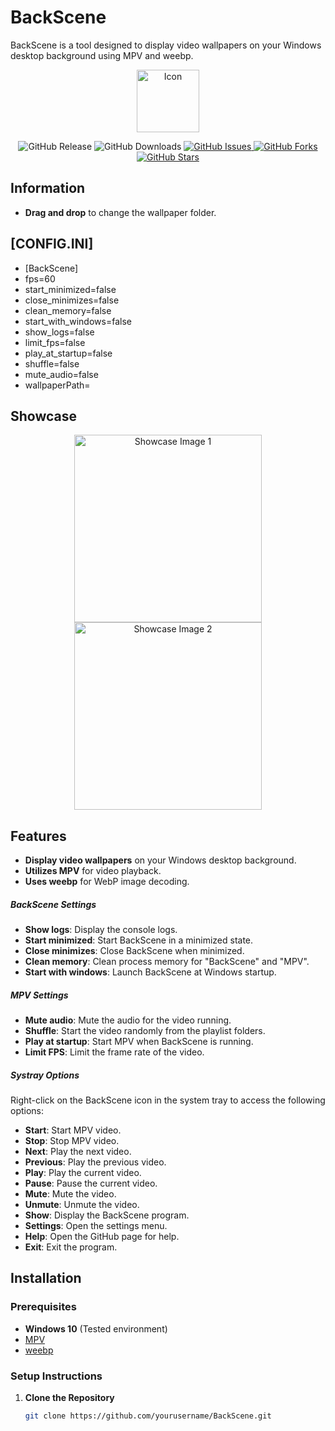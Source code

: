 # BackScene

BackScene is a tool designed to display video wallpapers on your Windows desktop background using MPV and weebp.

<p align="center">
  <img src="https://github.com/user-attachments/assets/4e662b48-062e-4a5e-95b4-bb13ee1219ac" alt="Icon" width="100"/>
</p>

<p align="center">
  <img src="https://img.shields.io/github/v/release/ProbablyXS/BackScene" alt="GitHub Release"/>
  <img src="https://img.shields.io/github/downloads/ProbablyXS/BackScene/total" alt="GitHub Downloads"/>
  <a href="https://github.com/ProbablyXS/BackScene/issues">
    <img src="https://img.shields.io/github/issues/ProbablyXS/BackScene" alt="GitHub Issues"/>
  </a>
  <a href="https://github.com/ProbablyXS/BackScene/network">
    <img src="https://img.shields.io/github/forks/ProbablyXS/BackScene" alt="GitHub Forks"/>
  </a>
  <a href="https://github.com/ProbablyXS/BackScene/stargazers">
    <img src="https://img.shields.io/github/stars/ProbablyXS/BackScene" alt="GitHub Stars"/>
  </a>
</p>

## Information

- **Drag and drop** to change the wallpaper folder.

## [CONFIG.INI]
- [BackScene]
- fps=60
- start_minimized=false
- close_minimizes=false
- clean_memory=false
- start_with_windows=false
- show_logs=false
- limit_fps=false
- play_at_startup=false
- shuffle=false
- mute_audio=false
- wallpaperPath=

## Showcase

<p align="center">
  <img src="https://github.com/user-attachments/assets/88938ef4-c028-4d37-bd5e-fd93391f24e6" alt="Showcase Image 1" width="300"/>
  <img src="https://github.com/user-attachments/assets/144b425b-8dd8-4e62-99cd-62baf5a170f4" alt="Showcase Image 2" width="300"/>
</p>

## Features

- **Display video wallpapers** on your Windows desktop background.
- **Utilizes MPV** for video playback.
- **Uses weebp** for WebP image decoding.

##### BackScene Settings

- **Show logs**: Display the console logs.
- **Start minimized**: Start BackScene in a minimized state.
- **Close minimizes**: Close BackScene when minimized.
- **Clean memory**: Clean process memory for "BackScene" and "MPV".
- **Start with windows**: Launch BackScene at Windows startup.

##### MPV Settings

- **Mute audio**: Mute the audio for the video running.
- **Shuffle**: Start the video randomly from the playlist folders.
- **Play at startup**: Start MPV when BackScene is running.
- **Limit FPS**: Limit the frame rate of the video.

##### Systray Options

Right-click on the BackScene icon in the system tray to access the following options:

- **Start**: Start MPV video.
- **Stop**: Stop MPV video.
- **Next**: Play the next video.
- **Previous**: Play the previous video.
- **Play**: Play the current video.
- **Pause**: Pause the current video.
- **Mute**: Mute the video.
- **Unmute**: Unmute the video.
- **Show**: Display the BackScene program.
- **Settings**: Open the settings menu.
- **Help**: Open the GitHub page for help.
- **Exit**: Exit the program.

## Installation

### Prerequisites

- **Windows 10** (Tested environment)
- [MPV](https://mpv.io/)
- [weebp](https://github.com/Francesco149/weebp)

### Setup Instructions

1. **Clone the Repository**

   ```bash
   git clone https://github.com/yourusername/BackScene.git
